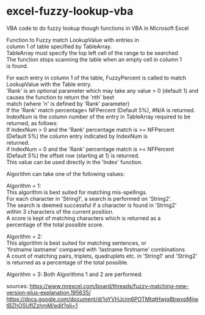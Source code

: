 # excel-fuzzy-lookup-vba
VBA code to do fuzzy lookup though functions in VBA in Microsoft Excel

Function to Fuzzy match LookupValue with entries in                        
column 1 of table specified by TableArray.                                 
TableArray must specify the top left cell of the range to be searched      
The function stops scanning the table when an empty cell in column 1       
is found. 

For each entry in column 1 of the table, FuzzyPercent is called to match   
LookupValue with the Table entry.                                          
'Rank' is an optional parameter which may take any value > 0 
        (default 1) and causes the function to return the 'nth' best        
         match (where 'n' is defined by 'Rank' parameter)                   
If the 'Rank' match percentage< NFPercent (Default 5%), #N/A is returned. 
IndexNum is the column number of the entry in TableArray required to be    
returned, as follows:                                                      
If IndexNum > 0 and the 'Rank' percentage match is >= NFPercent            
                (Default 5%) the column entry indicated by IndexNum is     
                returned.                                                  
if IndexNum = 0 and the 'Rank' percentage match is >= NFPercent            
                 (Default 5%) the offset row (starting at 1) is returned.   
                 This value can be used directly in the 'Index' function.   
                                                                            
Algorithm can take one of the following values:                            

Algorithm = 1:                                                             
     This algorithm is best suited for matching mis-spellings.              
     For each character in 'String1', a search is performed on 'String2'.   
     The search is deemed successful if a character is found in 'String2'   
     within 3 characters of the current position.                           
     A score is kept of matching characters which is returned as a          
     percentage of the total possible score.                                

Algorithm = 2:                                                             
     This algorithm is best suited for matching sentences, or               
     'firstname lastname' compared with 'lastname firstname' combinations   
     A count of matching pairs, triplets, quadruplets etc. in 'String1' and 
     'String2' is returned as a percentage of the total possible.           

Algorithm = 3: Both Algorithms 1 and 2 are performed.                      

sources: 
https://www.mrexcel.com/board/threads/fuzzy-matching-new-version-plus-explanation.195635/
https://docs.google.com/document/d/1oYVHJcim6POTMtqtHwjq8bwxpMijwtBZhOSUfIZzhmM/edit?pli=1
